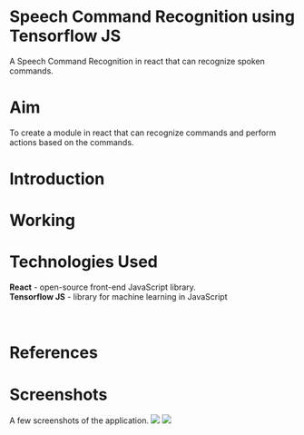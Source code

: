 # Speech Command Recognition using Tensorflow JS
A Speech Command Recognition in react that can recognize spoken commands.
# Aim
To create a module in react that can recognize commands and perform actions based on the commands.
# Introduction


# Working


# Technologies Used<br>
**React** - open-source front-end JavaScript library.<br>
**Tensorflow JS** - library for machine learning in JavaScript<br>
<br><br>

# References



# Screenshots 
A few screenshots of the application.
![](src/assets/Demo-1.png)
![](src/assets/Demo-2.png)
